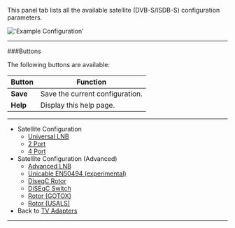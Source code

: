 This panel tab lists all the available satellite (DVB-S/ISDB-S) configuration 
parameters.

!['Example Configuration'](docresources/dvbsatconf.png)

---

###Buttons

The following buttons are available:

Button         | Function
---------------|---------
**Save**       | Save the current configuration.
**Help**       | Display this help page. 

---

* Satellite Configuration
  - [Universal LNB](class/linuxdvb_satconf_lnbonly)
  - [2 Port](class/linuxdvb_satconf_2port)
  - [4 Port](class/linuxdvb_satconf_4port)
* Satellite Configuration (Advanced)
  - [Advanced LNB](class/linuxdvb_satconf_advanced)
  - [Unicable EN50494 (experimental)](class/linuxdvb_satconf_en50494)
  - [DiseqC Rotor](class/linuxdvb_rotor)
  - [DiSEqC Switch](class/linuxdvb_switch)
  - [Rotor (GOTOX)](class/linuxdvb_rotor_gotox)
  - [Rotor (USALS)](class/linuxdvb_rotor_usals)
* Back to [TV Adapters](tv_adapters) 
  
---
